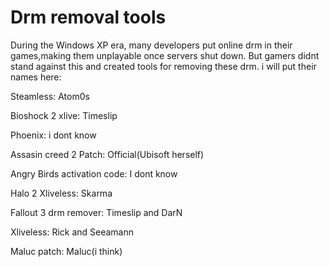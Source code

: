 # Drm removal tools 
During the  Windows XP era, many developers put online drm in their games,making them unplayable once servers shut down. But gamers didnt stand against this and created tools for removing these drm. i will put their names here:

Steamless: Atom0s

Bioshock 2 xlive: Timeslip

Phoenix: i dont know

Assasin creed 2 Patch: Official(Ubisoft herself)

Angry Birds activation code: I dont know

Halo 2 Xliveless: Skarma

Fallout 3 drm remover: Timeslip and DarN

Xliveless: Rick and Seeamann


Maluc patch: Maluc(i think)




